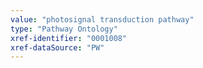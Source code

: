 ```yaml
---
value: "photosignal transduction pathway"
type: "Pathway Ontology"
xref-identifier: "0001008"
xref-dataSource: "PW"
---
```


